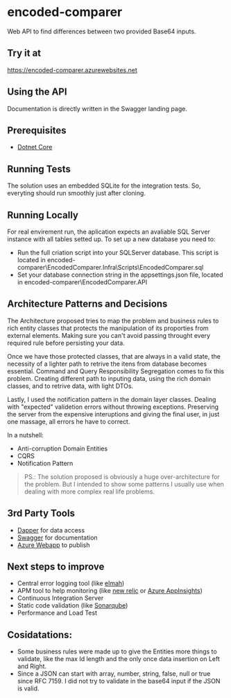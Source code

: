 # encoded-comparer

Web API to find differences between two provided Base64 inputs.

## Try it at
https://encoded-comparer.azurewebsites.net

## Using the API
Documentation is directly written in the Swagger landing page.

## Prerequisites
 - [Dotnet Core](https://www.microsoft.com/net/learn/get-started/)

## Running Tests
The solution uses an embedded SQLite for the integration tests. So, everyting should run smoothly just after cloning.

## Running Locally 
For real envirement run, the aplication expects an avaliable SQL Server instance with all tables setted up.
To set up a new database you need to:
- Run the full criation script into your SQLServer database. This script is located in encoded-comparer\EncodedComparer.Infra\Scripts\EncodedComparer.sql
- Set your database connection string in the appsettings.json file, located in encoded-comparer\EncodedComparer.API

## Architecture Patterns and Decisions

The Architecture proposed tries to map the problem and business rules to rich entity classes that protects the manipulation of its proporties from external elements. Making sure you can't avoid passing throught every required rule before persisting your data.

Once we have those protected classes, that are always in a valid state, the necessity of a lighter path to retrive the itens from database becomes essential. Command and Query Responsibility Segregation comes to fix this problem. Creating different path to inputing data, using the rich domain classes, and to retrive data, with light DTOs.

Lastly, I used the notification pattern in the domain layer classes. Dealing with "expected" validetion errors without throwing exceptions. Preserving the server from the expensive interuptions and giving the final user, in just one massage, all errors he have to correct. 


In a nutshell:

- Anti-corruption Domain Entities
- CQRS
- Notification Pattern

> PS.: The solution proposed is obviously a huge over-architecture for the problem. But I intended to show some patterns I usually use when dealing with more complex real life problems.

## 3rd Party Tools  
- [Dapper](https://github.com/StackExchange/Dapper) for data access
- [Swagger](https://swagger.io/) for documentation
- [Azure Webapp](https://azure.microsoft.com/en-us/services/app-service/web/) to publish

## Next steps to improve  
- Central error logging tool (like [elmah](https://elmah.io/))
- APM tool to help monitoring  (like [new relic](https://newrelic.com/) or [Azure AppInsights](https://azure.microsoft.com/pt-br/services/application-insights/))
- Continuous Integration Server
- Static code validation (like [Sonarqube](https://www.sonarqube.org/))
- Performance and Load Test

## Cosidatations: 
- Some business rules were made up to give the Entities more things to validate, like the max Id length and the only once data insertion on Left and Right.
- Since a JSON can start with array, number, string, false, null or true since RFC 7159. I did not try to validate in the base64 input if the JSON is valid. 
